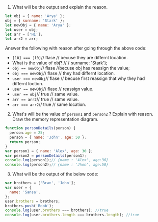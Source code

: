 1. What will be the output and explain the reason.

```js
let obj = { name: 'Arya' };
obj = { surname: 'Stark' };
let newObj = { name: 'Arya' };
let user = obj;
let arr = ['Hi'];
let arr2 = arr;
```

Answer the following with reason after going through the above code:

- `[10] === [10]`// flase // becuse they are differnt location.
- What is the value of obj? // { surname: 'Stark'};
- `obj == newObj`// flase //becuse obj has reassign the value;
- `obj === newObj`// flase // they had differnt location.
- `user === newObj`// flase // becuse first reassign that why they had differnt loction.
- `user == newObj`// flase // reassign value. 
- `user == obj`// true // same value.
- `arr == arr2`// true // same value.
- `arr === arr2`// true // same location.

2. What's will be the value of `person1` and `person2` ? Explain with reason. Draw the memory representation diagram.

<!-- hello.jpg -->

```js
function personDetails(person) {
  person.age = 25;
  person = { name: 'John', age: 50 };
  return person;
}
var person1 = { name: 'Alex', age: 30 };
var person2 = personDetails(person1);
console.log(person1);// {name : 'Alex', age:30}
console.log(person2);// {name : 'Jhon', age:50}
```

3. What will be the output of the below code:

```js
var brothers = ['Bran', 'John'];
var user = {
  name: 'Sansa',
};
user.brothers = brothers;
brothers.push('Robb');
console.log(user.brothers === brothers); //true
console.log(user.brothers.length === brothers.length); //true
```
